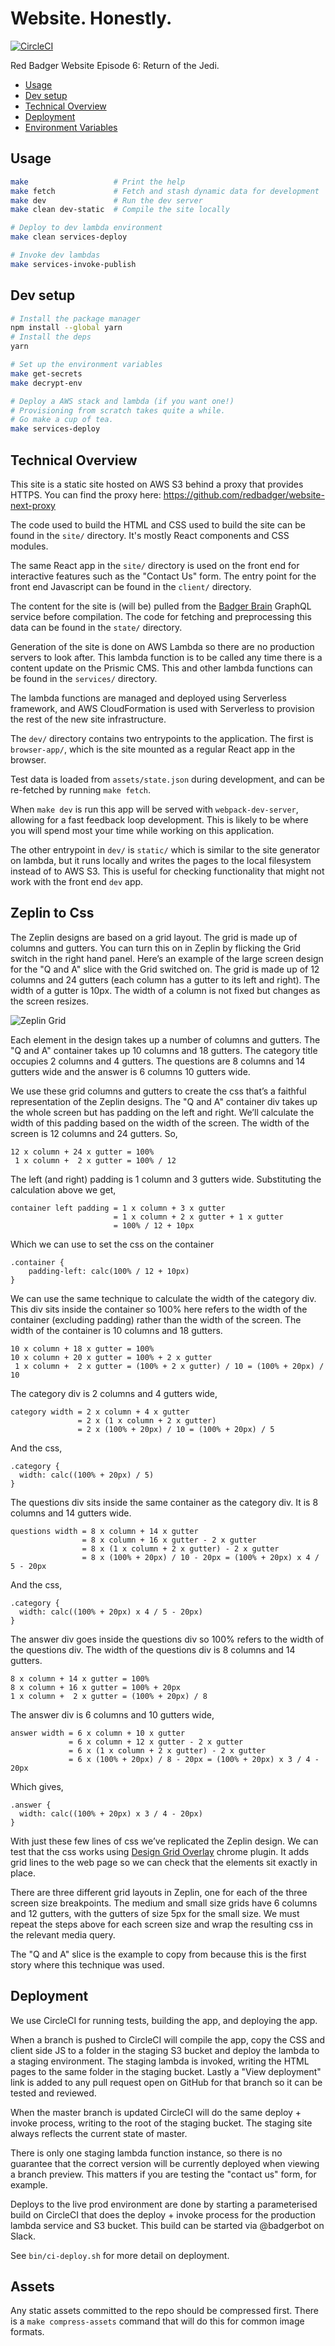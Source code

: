 Website. Honestly.
==================

[![CircleCI](https://circleci.com/gh/redbadger/website-honestly.svg?style=shield)](https://circleci.com/gh/redbadger/website-honestly)

Red Badger Website Episode 6: Return of the Jedi.

* [Usage](#usage)
* [Dev setup](#dev-setup)
* [Technical Overview](#technical-overview)
* [Deployment](#deployment)
* [Environment Variables](https://github.com/redbadger/website-honestly/blob/master/docs/environment-variables.md)


## Usage

```sh
make                   # Print the help
make fetch             # Fetch and stash dynamic data for development
make dev               # Run the dev server
make clean dev-static  # Compile the site locally

# Deploy to dev lambda environment
make clean services-deploy

# Invoke dev lambdas
make services-invoke-publish
```


## Dev setup

```sh
# Install the package manager
npm install --global yarn
# Install the deps
yarn

# Set up the environment variables
make get-secrets
make decrypt-env

# Deploy a AWS stack and lambda (if you want one!)
# Provisioning from scratch takes quite a while.
# Go make a cup of tea.
make services-deploy
```


## Technical Overview

This site is a static site hosted on AWS S3 behind a proxy that provides HTTPS.
You can find the proxy here: https://github.com/redbadger/website-next-proxy

The code used to build the HTML and CSS used to build the site can be found in
the `site/` directory. It's mostly React components and CSS modules.

The same React app in the `site/` directory is used on the front end for
interactive features such as the "Contact Us" form. The entry point for the
front end Javascript can be found in the `client/` directory.

The content for the site is (will be) pulled from the [Badger Brain][bb] GraphQL
service before compilation. The code for fetching and preprocessing this data
can be found in the `state/` directory.

[bb]: https://github.com/redbadger/badger-brain

Generation of the site is done on AWS Lambda so there are no production servers
to look after. This lambda function is to be called any time there is a content
update on the Prismic CMS. This and other lambda functions can be found in the
`services/` directory.

The lambda functions are managed and deployed using Serverless framework, and
AWS CloudFormation is used with Serverless to provision the rest of the new site
infrastructure.

The `dev/` directory contains two entrypoints to the application. The first is
`browser-app/`, which is the site mounted as a regular React app in the browser.

Test data is loaded from `assets/state.json` during development, and can be
re-fetched by running `make fetch`.

When `make dev` is run this app will be served with `webpack-dev-server`,
allowing for a fast feedback loop development. This is likely to be where you
will spend most your time while working on this application.

The other entrypoint in `dev/` is `static/` which is similar to the site
generator on lambda, but it runs locally and writes the pages to the local
filesystem instead of to AWS S3. This is useful for checking functionality that
might not work with the front end `dev` app.

## Zeplin to Css

The Zeplin designs are based on a grid layout. The grid is made up of columns
and gutters. You can turn this on in Zeplin by flicking the Grid switch in the
right hand panel. Here’s an example of the large screen design for the "Q and A"
slice with the Grid switched on. The grid is made up of 12 columns and 24
gutters (each column has a gutter to its left and right). The width of a gutter
is 10px. The width of a column is not fixed but changes as the screen resizes.

![Zeplin Grid](https://cloud.githubusercontent.com/assets/1761227/25279187/92393d68-269d-11e7-8335-b40568a98e90.png)

Each element in the design takes up a number of columns and gutters. The
"Q and A" container takes up 10 columns and 18 gutters. The category title
occupies 2 columns and 4 gutters. The questions are 8 columns and 14 gutters
wide and the answer is 6 columns 10 gutters wide.

We use these grid columns and gutters to create the css that’s a faithful
representation of the Zeplin designs. The "Q and A" container div takes up the
whole screen but has padding on the left and right. We’ll calculate the width of
this padding based on the width of the screen. The width of the screen is 12
columns and 24 gutters. So,
```
12 x column + 24 x gutter = 100%
 1 x column +  2 x gutter = 100% / 12
```
The left (and right) padding is 1 column and 3 gutters wide. Substituting the
calculation above we get,
```
container left padding = 1 x column + 3 x gutter
                       = 1 x column + 2 x gutter + 1 x gutter
                       = 100% / 12 + 10px
```

Which we can use to set the css on the container
```
.container {
    padding-left: calc(100% / 12 + 10px)
}
```
We can use the same technique to calculate the width of the category div. This
div sits inside the container so 100% here refers to the width of the container
(excluding padding) rather than the width of the screen. The width of the
container is 10 columns and 18 gutters.
```
10 x column + 18 x gutter = 100%
10 x column + 20 x gutter = 100% + 2 x gutter
 1 x column +  2 x gutter = (100% + 2 x gutter) / 10 = (100% + 20px) / 10
```
The category div is 2 columns and 4 gutters wide,
```
category width = 2 x column + 4 x gutter
               = 2 x (1 x column + 2 x gutter)
               = 2 x (100% + 20px) / 10 = (100% + 20px) / 5
```
And the css,
```
.category {
  width: calc((100% + 20px) / 5)
}
```
The questions div sits inside the same container as the category div. It is 8
columns and 14 gutters wide.
```
questions width = 8 x column + 14 x gutter
                = 8 x column + 16 x gutter - 2 x gutter
                = 8 x (1 x column + 2 x gutter) - 2 x gutter
                = 8 x (100% + 20px) / 10 - 20px = (100% + 20px) x 4 / 5 - 20px
```
And the css,
```
.category {
  width: calc((100% + 20px) x 4 / 5 - 20px)
}
```
The answer div goes inside the questions div so 100% refers to the width of the
questions div. The width of the questions div is 8 columns and 14 gutters.
```
8 x column + 14 x gutter = 100%
8 x column + 16 x gutter = 100% + 20px
1 x column +  2 x gutter = (100% + 20px) / 8
```
The answer div is 6 columns and 10 gutters wide,
```
answer width = 6 x column + 10 x gutter
             = 6 x column + 12 x gutter - 2 x gutter
             = 6 x (1 x column + 2 x gutter) - 2 x gutter
             = 6 x (100% + 20px) / 8 - 20px = (100% + 20px) x 3 / 4 - 20px
```
Which gives,
```
.answer {
  width: calc((100% + 20px) x 3 / 4 - 20px)
}
```
With just these few lines of css we’ve replicated the Zeplin design. We can test
that the css works using [Design Grid Overlay](https://chrome.google.com/webstore/detail/design-grid-overlay/kmaadknbpdklpcommafmcboghdlopmbi?hl=en)
chrome plugin. It adds grid lines to the web page so we can check that the
elements sit exactly in place.

There are three different grid layouts in Zeplin, one for each of the three
screen size breakpoints. The medium and small size grids have 6 columns and 12
gutters, with the gutters of size 5px for the small size. We must repeat the
steps above for each screen size and wrap the resulting css in the relevant media
query.

The "Q and A" slice is the example to copy from because this is the first story
where this technique was used.

## Deployment

We use CircleCI for running tests, building the app, and deploying the app.

When a branch is pushed to CircleCI will compile the app, copy the CSS and
client side JS to a folder in the staging S3 bucket and deploy the lambda to a
staging environment. The staging lambda is invoked, writing the HTML pages to
the same folder in the staging bucket. Lastly a "View deployment" link is added
to any pull request open on GitHub for that branch so it can be tested and
reviewed.

When the master branch is updated CircleCI will do the same deploy + invoke
process, writing to the root of the staging bucket. The staging site always
reflects the current state of master.

There is only one staging lambda function instance, so there is no guarantee
that the correct version will be currently deployed when viewing a branch
preview. This matters if you are testing the "contact us" form, for example.

Deploys to the live prod environment are done by starting a parameterised build
on CircleCI that does the deploy + invoke process for the production lambda
service and S3 bucket. This build can be started via @badgerbot on Slack.

See `bin/ci-deploy.sh` for more detail on deployment.


## Assets

Any static assets committed to the repo should be compressed first. There is a
`make compress-assets` command that will do this for common image formats.

